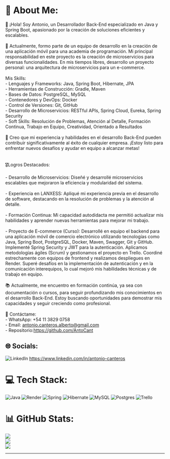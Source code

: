 # 💫 About Me:
👋 ¡Hola! Soy Antonio, un Desarrollador Back-End especializado en Java y Spring Boot, apasionado por la creación de soluciones eficientes y escalables.<br><br>💼 Actualmente, formo parte de un equipo de desarrollo en la creación de una aplicación móvil para una academia de programación. Mi principal responsabilidad en este proyecto es la creación de microservicios para diversas funcionalidades. En mis tiempos libres, desarrollo un proyecto personal: una arquitectura de microservicios para un e-commerce.<br><br>Mis Skills:<br>- Lenguajes y Frameworks: Java, Spring Boot, Hibernate, JPA<br>- Herramientas de Construcción: Gradle, Maven<br>- Bases de Datos: PostgreSQL, MySQL<br>- Contenedores y DevOps: Docker<br>- Control de Versiones: Git, GitHub<br>- Desarrollo de Microservicios: RESTful APIs, Spring Cloud, Eureka, Spring Security<br>- Soft Skills: Resolución de Problemas, Atención al Detalle, Formación Continua, Trabajo en Equipo, Creatividad, Orientado a Resultados<br><br>🚀 Creo que mi experiencia y habilidades en el desarrollo Back-End pueden contribuir significativamente al éxito de cualquier empresa. ¡Estoy listo para enfrentar nuevos desafíos y ayudar en equipo a alcanzar metas!<br><br><br>🎖️Logros Destacados:<br><br>- Desarrollo de Microservicios: Diseñé y desarrollé microservicios escalables que mejoraron la eficiencia y modularidad del sistema.<br><br>- Experiencia en LANXESS: Apliqué mi experiencia previa en el desarrollo de software, destacando en la resolución de problemas y la atención al detalle.<br><br>- Formación Continua: Mi capacidad autodidacta me permitió actualizar mis habilidades y aprender nuevas herramientas para mejorar mi trabajo.<br><br>- Proyecto de E-commerce (Curso): Desarrollé en equipo el backend para una aplicación móvil de comercio electrónico utilizando tecnologías como Java, Spring Boot, PostgreSQL, Docker, Maven, Swagger, Git y GitHub. Implementé Spring Security y JWT para la autenticación. Aplicamos metodologías ágiles (Scrum) y gestionamos el proyecto en Trello. Coordiné estrechamente con equipos de frontend y realizamos despliegues en Render. Superé desafíos en la implementación de autenticación y en la comunicación interequipos, lo cual mejoró mis habilidades técnicas y de trabajo en equipo.<br><br>📚 Actualmente, me encuentro en formación continúa, ya sea con documentación o cursos, para seguir profundizando mis conocimientos en el desarrollo Back-End. Estoy buscando oportunidades para demostrar mis capacidades y seguir creciendo como profesional.<br><br>📱 Contáctame:<br>- WhatsApp: +54 11 3829 0758<br>- Email: antonio.canteros.alberto@gmail.com<br>- Repositorio:https://github.com/AntoCant


## 🌐 Socials:
![LinkedIn](https://img.shields.io/badge/LinkedIn-%230077B5.svg?logo=linkedin&logoColor=white) https://www.linkedin.com/in/antonio-canteros

# 💻 Tech Stack:
![Java](https://img.shields.io/badge/java-%23ED8B00.svg?style=flat&logo=openjdk&logoColor=white) ![Render](https://img.shields.io/badge/Render-%46E3B7.svg?style=flat&logo=render&logoColor=white) ![Spring](https://img.shields.io/badge/spring-%236DB33F.svg?style=flat&logo=spring&logoColor=white) ![Hibernate](https://img.shields.io/badge/Hibernate-59666C?style=flat&logo=Hibernate&logoColor=white) ![MySQL](https://img.shields.io/badge/mysql-4479A1.svg?style=flat&logo=mysql&logoColor=white) ![Postgres](https://img.shields.io/badge/postgres-%23316192.svg?style=flat&logo=postgresql&logoColor=white) ![Trello](https://img.shields.io/badge/Trello-%23026AA7.svg?style=flat&logo=Trello&logoColor=white)
# 📊 GitHub Stats:
![](https://github-readme-stats.vercel.app/api?username=AntoCant&theme=dark&hide_border=true&include_all_commits=true&count_private=false)<br/>
![](https://github-readme-streak-stats.herokuapp.com/?user=AntoCant&theme=dark&hide_border=true)<br/>
![](https://github-readme-stats.vercel.app/api/top-langs/?username=AntoCant&theme=dark&hide_border=true&include_all_commits=true&count_private=false&layout=compact)

---


<!-- Proudly created with GPRM ( https://gprm.itsvg.in ) -->

